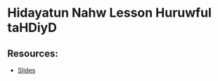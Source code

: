 # Hidayatun Nahw Lesson  Huruwful taHDiyD 



## Resources:
- [Slides](https://github.com/arshare/resources_balagha_pdfs)
